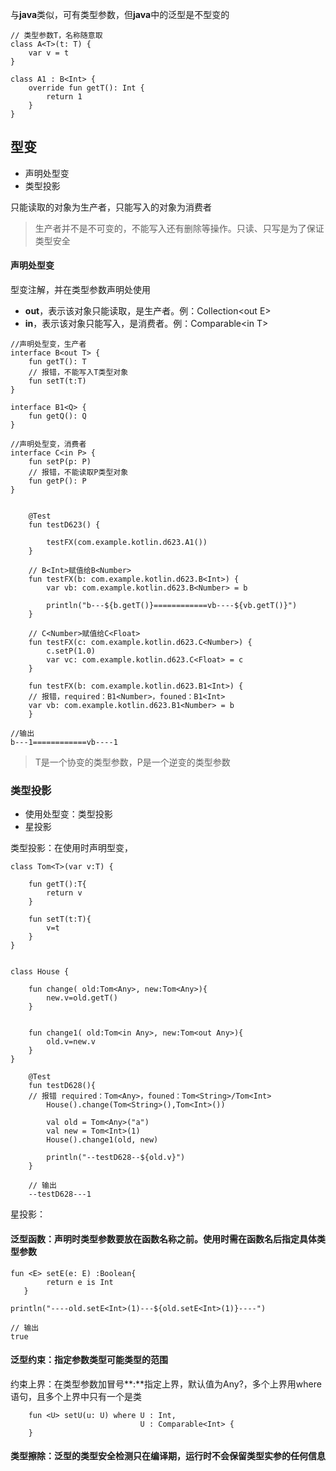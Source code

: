 与**java**类似，可有类型参数，但**java**中的泛型是不型变的

```
// 类型参数T，名称随意取
class A<T>(t: T) {
    var v = t
}

class A1 : B<Int> {
    override fun getT(): Int {
        return 1
    }
}
```

## 型变

* 声明处型变
* 类型投影

只能读取的对象为生产者，只能写入的对象为消费者

> 生产者并不是不可变的，不能写入还有删除等操作。只读、只写是为了保证类型安全

#### 声明处型变

型变注解，并在类型参数声明处使用

* **out**，表示该对象只能读取，是生产者。例：Collection&lt;out E&gt;
* **in**，表示该对象只能写入，是消费者。例：Comparable&lt;in T&gt;

```
//声明处型变，生产者
interface B<out T> {
    fun getT(): T
    // 报错，不能写入T类型对象
    fun setT(t:T)
}

interface B1<Q> {
    fun getQ(): Q
}

//声明处型变，消费者
interface C<in P> {
    fun setP(p: P)
    // 报错，不能读取P类型对象
    fun getP(): P
}


    @Test
    fun testD623() {

        testFX(com.example.kotlin.d623.A1())
    }

    // B<Int>赋值给B<Number>
    fun testFX(b: com.example.kotlin.d623.B<Int>) {
        var vb: com.example.kotlin.d623.B<Number> = b

        println("b---${b.getT()}============vb----${vb.getT()}")
    }

    // C<Number>赋值给C<Float>
    fun testFX(c: com.example.kotlin.d623.C<Number>) {
        c.setP(1.0)
        var vc: com.example.kotlin.d623.C<Float> = c
    }

    fun testFX(b: com.example.kotlin.d623.B1<Int>) {
    // 报错，required：B1<Number>，founed：B1<Int>
    var vb: com.example.kotlin.d623.B1<Number> = b
    }

//输出
b---1============vb----1
```

> T是一个协变的类型参数，P是一个逆变的类型参数

### 类型投影

* 使用处型变：类型投影
* 星投影

类型投影：在使用时声明型变，

```
class Tom<T>(var v:T) {

    fun getT():T{
        return v
    }

    fun setT(t:T){
        v=t
    }
}


class House {

    fun change( old:Tom<Any>, new:Tom<Any>){
        new.v=old.getT()
    }


    fun change1( old:Tom<in Any>, new:Tom<out Any>){
        old.v=new.v
    }
}

    @Test
    fun testD628(){
    // 报错 required：Tom<Any>，founed：Tom<String>/Tom<Int>
        House().change(Tom<String>(),Tom<Int>())

        val old = Tom<Any>("a")
        val new = Tom<Int>(1)
        House().change1(old, new)

        println("--testD628--${old.v}")
    }

    // 输出
    --testD628---1
```

星投影：



#### 泛型函数：声明时类型参数要放在函数名称之前。使用时需在函数名后指定具体类型参数

```
fun <E> setE(e: E) :Boolean{
        return e is Int
   }
    
println("----old.setE<Int>(1)---${old.setE<Int>(1)}----")

// 输出
true
```

#### 泛型约束：指定参数类型可能类型的范围

约束上界：在类型参数加冒号**:**指定上界，默认值为Any?，多个上界用where语句，且多个上界中只有一个是类

```
    fun <U> setU(u: U) where U : Int,
                             U : Comparable<Int> {
    }
```

#### 类型擦除：泛型的类型安全检测只在编译期，运行时不会保留类型实参的任何信息



